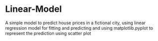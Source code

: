 # Linear-Model
A simple model to predict house prices in a fictional city, using linear regression model for fitting and predicting and using matplotlib.pyplot to represent the prediction using scatter plot

